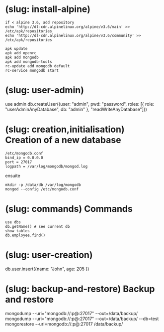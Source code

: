 # (slug: install-alpine)

```
if < alpine 3.6, add repository
echo 'http://dl-cdn.alpinelinux.org/alpine/v3.6/main' >> /etc/apk/repositories
echo 'http://dl-cdn.alpinelinux.org/alpine/v3.6/community' >> /etc/apk/repositories

apk update
apk add openrc
apk add mongodb
apk add mongodb-tools
rc-update add mongodb default
rc-service mongodb start
```

# (slug: user-admin)

use admin
db.createUser({user: "admin", pwd: "password", roles: [{ role: "userAdminAnyDatabase", db: "admin" }, "readWriteAnyDatabase"]})


# (slug: creation,initialisation) Creation of a new database

```
/etc/mongodb.conf
bind_ip = 0.0.0.0
port = 27017
logpath = /var/log/mongodb/mongod.log
```
ensuite
```
mkdir -p /data/db /var/log/mongodb
mongod --config /etc/mongodb.conf
```

# (slug: commands) Commands

```
use dbs
db.getName() # see current db
show tables
db.employee.find()
```

# (slug: user-creation)

db.user.insert({name: "John", age: 205 })


# (slug: backup-and-restore) Backup and restore

mongodump --uri="mongodb://<user>:p<password>@<ip>:27017" --out=/data/backup/
mongodump --uri="mongodb://<user>:p<password>@<ip>:27017" --out=/data/backup/ --db=test
mongorestore --uri=mongodb://<user>:p<password>@<ip>:27017 /data/backup/